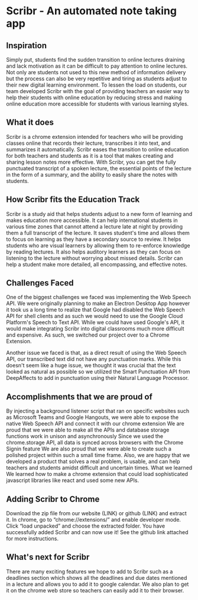 # Scribr - An automated note taking app

## Inspiration
Simply put, students find the sudden transition to online lectures draining and lack motivation as it can be difficult to pay attention to online lectures. Not only are students not used to this new method of information delivery but the process can also be very repetitive and tiring as students adjust to their new digital learning environment. To lessen the load on students, our team developed Scribr with the goal of providing teachers an easier way to help their students with online education by reducing stress and making online education more accessible for students with various learning styles.

## What it does
Scribr is a chrome extension intended for teachers who will be providing classes online that records their lecture, transcribes it into text, and summarizes it automatically. Scribr eases the transition to online education for both teachers and students as it is a tool that makes creating and sharing lesson notes more effective. With Scribr, you can get the fully punctuated transcript of a spoken lecture, the essential points of the lecture in the form of a summary, and the ability to easily share the notes with students.

## How Scribr fits the Education Track
Scribr is a study aid that helps students adjust to a new form of learning and makes education more accessible. It can help international students in various time zones that cannot attend a lecture late at night by providing them a full transcript of the lecture. It saves student's time and allows them to focus on learning as they have a secondary source to review. It helps students who are visual learners by allowing them to re-enforce knowledge by reading lectures. It also helps auditory learners as they can focus on listening to the lecture without worrying about missed details. Scribr can help a student make more detailed, all encompassing, and effective notes.

## Challenges Faced
One of the biggest challenges we faced was implementing the Web Speech API. We were originally planning to make an Electron Desktop App however it took us a long time to realize that Google had disabled the Web Speech API for shell clients and as such we would need to use the Google Cloud Platform's Speech to Text API. While we could have used Google's API, it would make integrating Scribr into digital classrooms much more difficult and expensive. As such, we switched our project over to a Chrome Extension.

Another issue we faced is that, as a direct result of using the Web Speech API, our transcribed text did not have any punctuation marks. While this doesn't seem like a huge issue, we thought it was crucial that the text looked as natural as possible so we utilized the Smart Punctuation API from DeepAffects to add in punctuation using their Natural Language Processor.

## Accomplishments that we are proud of
By injecting a background listener script that ran on specific websites such as Microsoft Teams and Google Hangouts, we were able to expose the native Web Speech API and connect it with our chrome extension
We are proud that we were able to make all the APIs and database storage functions work in unison and asynchronously
Since we used the chrome.storage API, all data is synced across browsers with the Chrome Signin feature
We are also proud that we were able to create such a polished project within such a small time frame. Also, we are happy that we developed a product that solves a real problem, is usable, and can help teachers and students amidst difficult and uncertain times.
What we learned
We learned how to make a chrome extension that could load sophisticated javascript libraries like react and used some new APIs.

## Adding Scribr to Chrome
Download the zip file from our website (LINK) or github (LINK) and extract it.
In chrome, go to “chrome://extensions/” and enable developer mode.
Click “load unpacked” and choose the extracted folder.
You have successfully added Scribr and can now use it!
See the github link attached for more instructions.

## What's next for Scribr
There are many exciting features we hope to add to Scribr such as a deadlines section which shows all the deadlines and due dates mentioned in a lecture and allows you to add it to google calendar. We also plan to get it on the chrome web store so teachers can easily add it to their browser.
